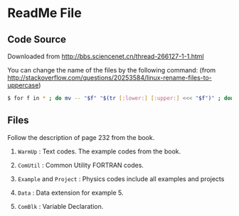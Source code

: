 # ReadMe File

## Code Source

Downloaded from http://bbs.sciencenet.cn/thread-266127-1-1.html

You can change the name of the files by the following command: (from http://stackoverflow.com/questions/20253584/linux-rename-files-to-uppercase)
```bash
$ for f in * ; do mv -- "$f" "$(tr [:lower:] [:upper:] <<< "$f")" ; done
```

## Files

Follow the description of page 232 from the book.

1. `WarmUp` : Text codes. The example codes from the book.

2. `ComUtil` : Common Utility FORTRAN codes.

3. `Example` and `Project` : Physics codes include all examples and projects

4. `Data` : Data extension for example 5.

5. `ComBlk` : Variable Declaration.
